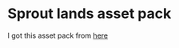 # Sprout lands asset pack

I got this asset pack from [here](https://cupnooble.itch.io/sprout-lands-asset-pack)
